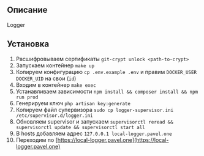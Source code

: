## Описание
Logger

## Установка
1. Расшифровываем сертификаты `git-crypt unlock <path-to-crypt>`
2. Запускаем контейнер `make up`
3. Копируем конфигурацию `cp .env.example .env` и правим `DOCKER_USER` `DOCKER_UID` на свои (`id`)
4. Входим в контейнер `make exec`
5. Устанавливаем зависимости `npm install && composer install && npm run prod`
6. Генерируем ключ `php artisan key:generate`
7. Копируем файл супервизора `sudo cp logger-supervisor.ini /etc/supervisor.d/logger.ini`
8. Обновляем supervisor и запускаем `supervisorctl reread && supervisorctl update && supervisorctl start all`
9. В hosts добавляем адрес `127.0.0.1 local-logger.pavel.one`
10. Переходим по [https://local-logger.pavel.one](https://local-logger.pavel.one)
